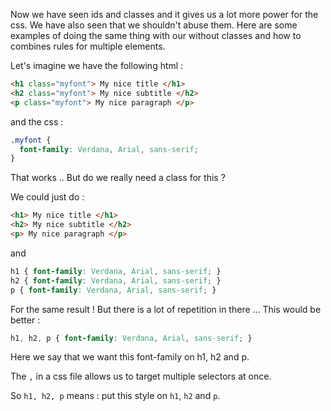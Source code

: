 Now we have seen ids and classes and it gives us a lot more power for the css.
We have also seen that we shouldn't abuse them.
Here are some examples of doing the same thing with our without classes and how to combines rules for multiple elements.

Let's imagine we have the following html :

```html
<h1 class="myfont"> My nice title </h1>
<h2 class="myfont"> My nice subtitle </h2>
<p class="myfont"> My nice paragraph </p>
```

and the css :

```css
.myfont {
  font-family: Verdana, Arial, sans-serif;
}
```

That works .. But do we really need a class for this ?

We could just do :

```html
<h1> My nice title </h1>
<h2> My nice subtitle </h2>
<p> My nice paragraph </p>
```

and

```css
h1 { font-family: Verdana, Arial, sans-serif; }
h2 { font-family: Verdana, Arial, sans-serif; }
p { font-family: Verdana, Arial, sans-serif; }
```

For the same result !
But there is a lot of repetition in there ...
This would be better :

```css
h1, h2, p { font-family: Verdana, Arial, sans-serif; }
```

Here we say that we want this font-family on h1, h2 and p.

The `,` in a css file allows us to target multiple selectors at once.

So `h1, h2, p` means : put this style on `h1`, `h2` and `p`.



